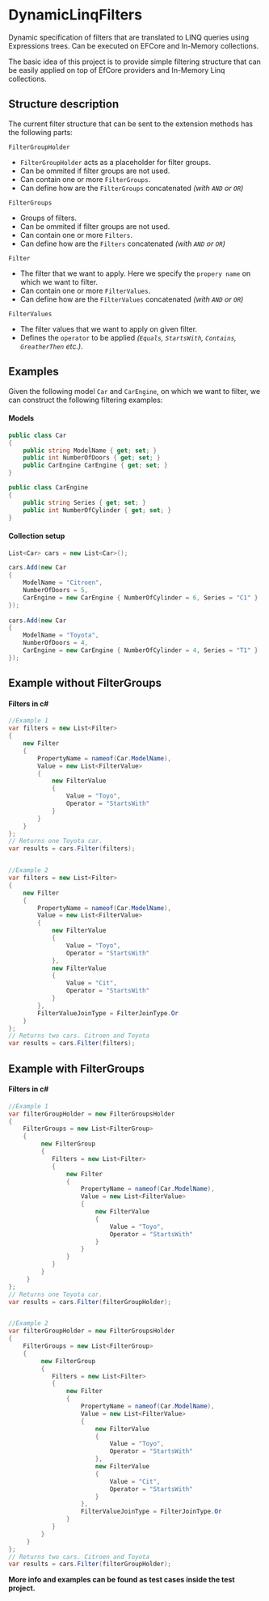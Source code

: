 # DynamicLinqFilters
Dynamic specification of filters that are translated to LINQ queries using Expressions trees. Can be executed on EFCore and In-Memory collections.

The basic idea of this project is to provide simple filtering structure that can be easily applied on top of EfCore providers and In-Memory Linq collections.

## Structure description

The current filter structure that can be sent to the extension methods has the following parts:

`FilterGroupHolder`
  - `FilterGroupHolder` acts as a placeholder for filter groups. 
  - Can be ommited if filter groups are not used.
  - Can contain one or more `FilterGroups`.
  - Can define how are the `FilterGroups` concatenated *(with `AND` or `OR`)*
  
`FilterGroups`
  - Groups of filters. 
  - Can be ommited if filter groups are not used.
  - Can contain one or more `Filters`.
  - Can define how are the `Filters` concatenated *(with `AND` or `OR`)*
  
 `Filter`
  - The filter that we want to apply. Here we specify the `propery name` on which we want to filter. 
  - Can contain one or more `FilterValues`.
  - Can define how are the `FilterValues` concatenated *(with `AND` or `OR`)*
  
 `FilterValues`
  - The filter values that we want to apply on given filter.
  - Defines the `operator` to be applied *(`Equals`, `StartsWith`, `Contains`, `GreatherThen` etc.)*.
 
## Examples 
 Given the following model `Car` and `CarEngine`, on which we want to filter, we can construct the following filtering examples:
 
#### Models
```c#
public class Car
{
    public string ModelName { get; set; }
    public int NumberOfDoors { get; set; }
    public CarEngine CarEngine { get; set; }
}

public class CarEngine
{
    public string Series { get; set; }
    public int NumberOfCylinder { get; set; }
}
```

#### Collection setup
```c#
List<Car> cars = new List<Car>();

cars.Add(new Car
{
    ModelName = "Citroen",
    NumberOfDoors = 5,
    CarEngine = new CarEngine { NumberOfCylinder = 6, Series = "C1" }
});
            
cars.Add(new Car
{
    ModelName = "Toyota",
    NumberOfDoors = 4,
    CarEngine = new CarEngine { NumberOfCylinder = 4, Series = "T1" }
});
```

## Example without FilterGroups

#### Filters in c#
```c#
//Example 1
var filters = new List<Filter>
{
    new Filter
    {
        PropertyName = nameof(Car.ModelName),
        Value = new List<FilterValue>
        {
            new FilterValue
            {
                Value = "Toyo",
                Operator = "StartsWith"
            }
        }
    }
};
// Returns one Toyota car.
var results = cars.Filter(filters);


//Example 2
var filters = new List<Filter>
{
    new Filter
    {
        PropertyName = nameof(Car.ModelName),
        Value = new List<FilterValue>
        {
            new FilterValue
            {
                Value = "Toyo",
                Operator = "StartsWith"
            },
            new FilterValue
            {
                Value = "Cit",
                Operator = "StartsWith"
            }
        },
        FilterValueJoinType = FilterJoinType.Or
    }
};
// Returns two cars. Citroen and Toyota
var results = cars.Filter(filters);

```
  
## Example with FilterGroups

#### Filters in c#
```c#
//Example 1
var filterGroupHolder = new FilterGroupsHolder
{
    FilterGroups = new List<FilterGroup>
    {
         new FilterGroup
         {
            Filters = new List<Filter>
            {
                new Filter
                {
                    PropertyName = nameof(Car.ModelName),
                    Value = new List<FilterValue>
                    {
                        new FilterValue
                        {
                            Value = "Toyo",
                            Operator = "StartsWith"
                        }
                    }
                }
            }
         }
     }
};
// Returns one Toyota car.
var results = cars.Filter(filterGroupHolder);


//Example 2
var filterGroupHolder = new FilterGroupsHolder
{
    FilterGroups = new List<FilterGroup>
    {
         new FilterGroup
         {
            Filters = new List<Filter>
            {
                new Filter
                {
                    PropertyName = nameof(Car.ModelName),
                    Value = new List<FilterValue>
                    {
                        new FilterValue
                        {
                            Value = "Toyo",
                            Operator = "StartsWith"
                        },
                        new FilterValue
                        {
                            Value = "Cit",
                            Operator = "StartsWith"
                        }
                    },
                    FilterValueJoinType = FilterJoinType.Or
                }
            }
         }
     }
};
// Returns two cars. Citroen and Toyota
var results = cars.Filter(filterGroupHolder);

```

**More info and examples can be found as test cases inside the test project.**

